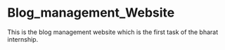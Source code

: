 ﻿# Blog_management_Website

This is the blog management website which is the first task of the bharat internship.
